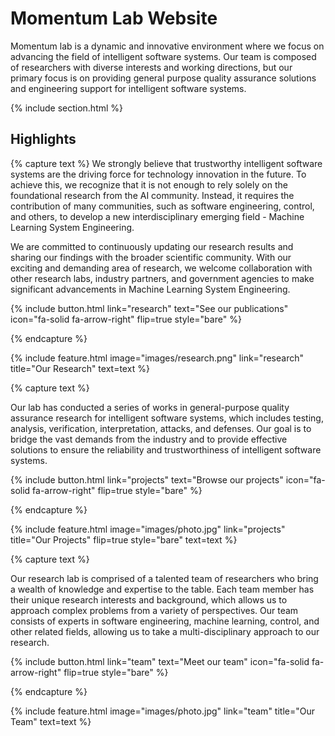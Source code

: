---
---

# Momentum Lab Website

Momentum lab is a dynamic and innovative environment where we focus on advancing the field of intelligent software systems. Our team is composed of researchers with diverse interests and working directions, but our primary focus is on providing general purpose quality assurance solutions and engineering support for intelligent software systems.

{% include section.html %}

## Highlights

{% capture text %}
We strongly believe that trustworthy intelligent software systems are the driving force for technology innovation in the future. To achieve this, we recognize that it is not enough to rely solely on the foundational research from the AI community. Instead, it requires the contribution of many communities, such as software engineering, control, and others, to develop a new interdisciplinary emerging field - Machine Learning System Engineering.

We are committed to continuously updating our research results and sharing our findings with the broader scientific community. With our exciting and demanding area of research, we welcome collaboration with other research labs, industry partners, and government agencies to make significant advancements in Machine Learning System Engineering.

{%
  include button.html
  link="research"
  text="See our publications"
  icon="fa-solid fa-arrow-right"
  flip=true
  style="bare"
%}

{% endcapture %}

{%
  include feature.html
  image="images/research.png"
  link="research"
  title="Our Research"
  text=text
%}

{% capture text %}

Our lab has conducted a series of works in general-purpose quality assurance research for intelligent software systems, which includes testing, analysis, verification, interpretation, attacks, and defenses. Our goal is to bridge the vast demands from the industry and to provide effective solutions to ensure the reliability and trustworthiness of intelligent software systems.

{%
  include button.html
  link="projects"
  text="Browse our projects"
  icon="fa-solid fa-arrow-right"
  flip=true
  style="bare"
%}

{% endcapture %}

{%
  include feature.html
  image="images/photo.jpg"
  link="projects"
  title="Our Projects"
  flip=true
  style="bare"
  text=text
%}

{% capture text %}


Our research lab is comprised of a talented team of researchers who bring a wealth of knowledge and expertise to the table. Each team member has their unique research interests and background, which allows us to approach complex problems from a variety of perspectives. Our team consists of experts in software engineering, machine learning, control, and other related fields, allowing us to take a multi-disciplinary approach to our research.

{%
  include button.html
  link="team"
  text="Meet our team"
  icon="fa-solid fa-arrow-right"
  flip=true
  style="bare"
%}

{% endcapture %}

{%
  include feature.html
  image="images/photo.jpg"
  link="team"
  title="Our Team"
  text=text
%}
